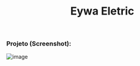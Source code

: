 <h1 align="center">Eywa Eletric</h1><br>

### Projeto (Screenshot):

![image](https://github.com/tolengvicky/Eywa-Eletric/assets/79332374/f5c99f40-0902-4d94-baa6-5729cacf5ade)

